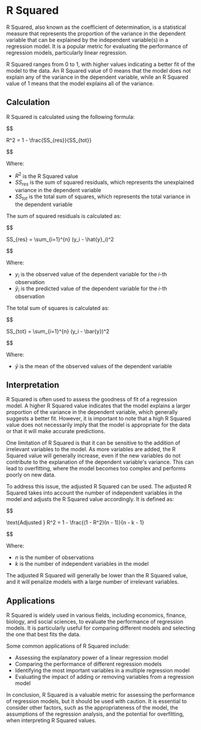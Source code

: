 # R Squared

R Squared, also known as the coefficient of determination, is a statistical measure that represents the proportion of the variance in the dependent variable that can be explained by the independent variable(s) in a regression model. It is a popular metric for evaluating the performance of regression models, particularly linear regression.

R Squared ranges from 0 to 1, with higher values indicating a better fit of the model to the data. An R Squared value of 0 means that the model does not explain any of the variance in the dependent variable, while an R Squared value of 1 means that the model explains all of the variance.

## Calculation

R Squared is calculated using the following formula:


$$

R^2 = 1 - \frac{SS_{res}}{SS_{tot}}

$$


Where:

- $R^2$ is the R Squared value
- $SS_{res}$ is the sum of squared residuals, which represents the unexplained variance in the dependent variable
- $SS_{tot}$ is the total sum of squares, which represents the total variance in the dependent variable

The sum of squared residuals is calculated as:


$$

SS_{res} = \sum_{i=1}^{n} (y_i - \hat{y}_i)^2

$$


Where:

- $y_i$ is the observed value of the dependent variable for the $i$-th observation
- $\hat{y}_i$ is the predicted value of the dependent variable for the $i$-th observation

The total sum of squares is calculated as:


$$

SS_{tot} = \sum_{i=1}^{n} (y_i - \bar{y})^2

$$


Where:

- $\bar{y}$ is the mean of the observed values of the dependent variable

## Interpretation

R Squared is often used to assess the goodness of fit of a regression model. A higher R Squared value indicates that the model explains a larger proportion of the variance in the dependent variable, which generally suggests a better fit. However, it is important to note that a high R Squared value does not necessarily imply that the model is appropriate for the data or that it will make accurate predictions.

One limitation of R Squared is that it can be sensitive to the addition of irrelevant variables to the model. As more variables are added, the R Squared value will generally increase, even if the new variables do not contribute to the explanation of the dependent variable's variance. This can lead to overfitting, where the model becomes too complex and performs poorly on new data.

To address this issue, the adjusted R Squared can be used. The adjusted R Squared takes into account the number of independent variables in the model and adjusts the R Squared value accordingly. It is defined as:


$$

\text{Adjusted } R^2 = 1 - \frac{(1 - R^2)(n - 1)}{n - k - 1}

$$


Where:

- $n$ is the number of observations
- $k$ is the number of independent variables in the model

The adjusted R Squared will generally be lower than the R Squared value, and it will penalize models with a large number of irrelevant variables.

## Applications

R Squared is widely used in various fields, including economics, finance, biology, and social sciences, to evaluate the performance of regression models. It is particularly useful for comparing different models and selecting the one that best fits the data.

Some common applications of R Squared include:

- Assessing the explanatory power of a linear regression model
- Comparing the performance of different regression models
- Identifying the most important variables in a multiple regression model
- Evaluating the impact of adding or removing variables from a regression model

In conclusion, R Squared is a valuable metric for assessing the performance of regression models, but it should be used with caution. It is essential to consider other factors, such as the appropriateness of the model, the assumptions of the regression analysis, and the potential for overfitting, when interpreting R Squared values.
